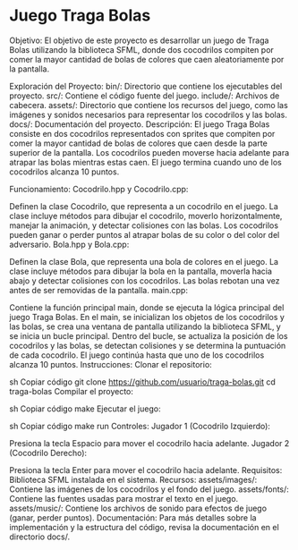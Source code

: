 # Juego Traga Bolas

Objetivo:
El objetivo de este proyecto es desarrollar un juego de Traga Bolas utilizando la biblioteca SFML, donde dos cocodrilos compiten por comer la mayor cantidad de bolas de colores que caen aleatoriamente por la pantalla.

Exploración del Proyecto:
bin/: Directorio que contiene los ejecutables del proyecto.
src/: Contiene el código fuente del juego.
include/: Archivos de cabecera.
assets/: Directorio que contiene los recursos del juego, como las imágenes y sonidos necesarios para representar los cocodrilos y las bolas.
docs/: Documentación del proyecto.
Descripción:
El juego Traga Bolas consiste en dos cocodrilos representados con sprites que compiten por comer la mayor cantidad de bolas de colores que caen desde la parte superior de la pantalla. Los cocodrilos pueden moverse hacia adelante para atrapar las bolas mientras estas caen. El juego termina cuando uno de los cocodrilos alcanza 10 puntos.

Funcionamiento:
Cocodrilo.hpp y Cocodrilo.cpp:

Definen la clase Cocodrilo, que representa a un cocodrilo en el juego.
La clase incluye métodos para dibujar el cocodrilo, moverlo horizontalmente, manejar la animación, y detectar colisiones con las bolas.
Los cocodrilos pueden ganar o perder puntos al atrapar bolas de su color o del color del adversario.
Bola.hpp y Bola.cpp:

Definen la clase Bola, que representa una bola de colores en el juego.
La clase incluye métodos para dibujar la bola en la pantalla, moverla hacia abajo y detectar colisiones con los cocodrilos.
Las bolas rebotan una vez antes de ser removidas de la pantalla.
main.cpp:

Contiene la función principal main, donde se ejecuta la lógica principal del juego Traga Bolas.
En el main, se inicializan los objetos de los cocodrilos y las bolas, se crea una ventana de pantalla utilizando la biblioteca SFML, y se inicia un bucle principal.
Dentro del bucle, se actualiza la posición de los cocodrilos y las bolas, se detectan colisiones y se determina la puntuación de cada cocodrilo.
El juego continúa hasta que uno de los cocodrilos alcanza 10 puntos.
Instrucciones:
Clonar el repositorio:

sh
Copiar código
git clone https://github.com/usuario/traga-bolas.git
cd traga-bolas
Compilar el proyecto:

sh
Copiar código
make
Ejecutar el juego:

sh
Copiar código
make run
Controles:
Jugador 1 (Cocodrilo Izquierdo):

Presiona la tecla Espacio para mover el cocodrilo hacia adelante.
Jugador 2 (Cocodrilo Derecho):

Presiona la tecla Enter para mover el cocodrilo hacia adelante.
Requisitos:
Biblioteca SFML instalada en el sistema.
Recursos:
assets/images/: Contiene las imágenes de los cocodrilos y el fondo del juego.
assets/fonts/: Contiene las fuentes usadas para mostrar el texto en el juego.
assets/music/: Contiene los archivos de sonido para efectos de juego (ganar, perder puntos).
Documentación:
Para más detalles sobre la implementación y la estructura del código, revisa la documentación en el directorio docs/.